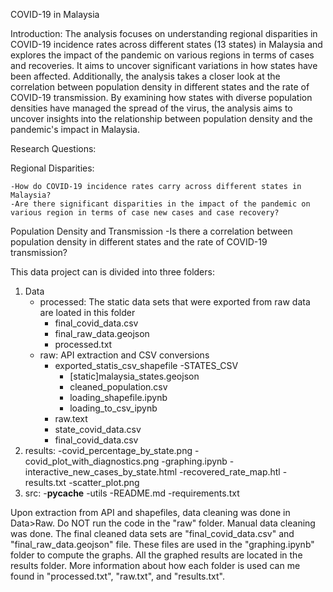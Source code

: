 
COVID-19 in Malaysia 

Introduction: The analysis focuses on understanding regional disparities in COVID-19 incidence rates across different states (13 states) in Malaysia and explores the impact of the pandemic on various regions in terms of cases and recoveries. It aims to uncover significant variations in how states have been affected. Additionally, the analysis takes a closer look at the correlation between population density in different states and the rate of COVID-19 transmission. By examining how states with diverse population densities have managed the spread of the virus, the analysis aims to uncover insights into the relationship between population density and the pandemic's impact in Malaysia.

Research Questions:

Regional Disparities:

    -How do COVID-19 incidence rates carry across different states in Malaysia?
    -Are there significant disparities in the impact of the pandemic on various region in terms of case new cases and case recovery? 
Population Density and Transmission
    -Is there a correlation between population density in different states and the rate of COVID-19 transmission?


This data project can is divided into three folders: 

1. Data 
    - processed: The static data sets that were exported from raw data are loated in this folder 
        - final_covid_data.csv 
        - final_raw_data.geojson
        - processed.txt
    - raw: API extraction and CSV conversions 
        - exported_statis_csv_shapefile 
            -STATES_CSV
            - [static]malaysia_states.geojson
            - cleaned_population.csv
            - loading_shapefile.ipynb
            - loading_to_csv_ipynb
        - raw.text
        - state_covid_data.csv
        - final_covid_data.csv
2. results:
    -covid_percentage_by_state.png 
    -covid_plot_with_diagnostics.png
    -graphing.ipynb
    -interactive_new_cases_by_state.html
    -recovered_rate_map.htl
    -results.txt
    -scatter_plot.png 
3. src:
    -__pycache__
    -utils
-README.md
-requirements.txt


Upon extraction from API and shapefiles, data cleaning was done in Data>Raw. Do NOT run the code in the "raw" folder. Manual data cleaning was done. The final cleaned data sets are "final_covid_data.csv" and "final_raw_data.geojson" file. These files are used in the "graphing.ipynb" folder to compute the graphs. All the graphed results are located in the results folder. More information about how each folder is used can me found in "processed.txt", "raw.txt", and "results.txt".








